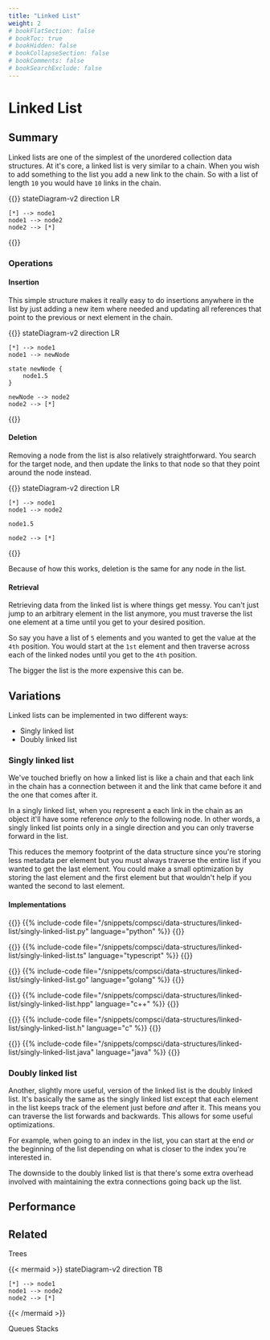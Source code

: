 ```yaml
---
title: "Linked List"
weight: 2
# bookFlatSection: false
# bookToc: true
# bookHidden: false
# bookCollapseSection: false
# bookComments: false
# bookSearchExclude: false
---
```


# Linked List

## Summary

Linked lists are one of the simplest of the unordered collection data
structures. At it's core, a linked list is very similar to a chain.
When you wish to add something to the list you add a new link to the
chain. So with a list of length `10` you would have `10` links in the
chain.

{{<mermaid>}}
stateDiagram-v2
    direction LR

    [*] --> node1
    node1 --> node2
    node2 --> [*]
{{</mermaid>}}

### Operations

#### Insertion

This simple structure makes it really easy to do insertions anywhere
in the list by just adding a new item where needed and updating all
references that point to the previous or next element in the chain.

{{<mermaid>}}
stateDiagram-v2
    direction LR

    [*] --> node1
    node1 --> newNode

    state newNode {
        node1.5
    }

    newNode --> node2
    node2 --> [*]
{{</mermaid>}}

#### Deletion

Removing a node from the list is also relatively straightforward. You
search for the target node, and then update the links to that node so
that they point around the node instead.

{{<mermaid>}}
stateDiagram-v2
    direction LR

    [*] --> node1
    node1 --> node2

    node1.5

    node2 --> [*]
{{</mermaid>}}

Because of how this works, deletion is the same for any node in the
list.

#### Retrieval

Retrieving data from the linked list is where things get messy. You
can't just jump to an arbitrary element in the list anymore, you must
traverse the list one element at a time until you get to your desired
position.

So say you have a list of `5` elements and you wanted to get the value
at the `4th` position. You would start at the `1st` element and then
traverse across each of the linked nodes until you get to the `4th`
position.

The bigger the list is the more expensive this can be.

## Variations

Linked lists can be implemented in two different ways:

* Singly linked list
* Doubly linked list

### Singly linked list

We've touched briefly on how a linked list is like a chain and that
each link in the chain has a connection between it and the link that
came before it and the one that comes after it.

In a singly linked list, when you represent a each link in the chain
as an object it'll have some reference _only_ to the following node.
In other words, a singly linked list points only in a single
direction and you can only traverse forward in the list.

This reduces the memory footprint of the data structure since you're
storing less metadata per element but you must always traverse the
entire list if you wanted to get the last element. You could make a
small optimization by storing the last element and the first element
but that wouldn't help if you wanted the second to last element.

#### Implementations

{{<expand summary="Python">}}
{{% include-code file="/snippets/compsci/data-structures/linked-list/singly-linked-list.py" language="python" %}}
{{</expand>}}

{{<expand summary="Typescript">}}
{{% include-code file="/snippets/compsci/data-structures/linked-list/singly-linked-list.ts" language="typescript" %}}
{{</expand>}}

{{<expand summary="Golang">}}
{{% include-code file="/snippets/compsci/data-structures/linked-list/singly-linked-list.go" language="golang" %}}
{{</expand>}}

{{<expand summary="C++">}}
{{% include-code file="/snippets/compsci/data-structures/linked-list/singly-linked-list.hpp" language="c++" %}}
{{</expand>}}

{{<expand summary="C">}}
{{% include-code file="/snippets/compsci/data-structures/linked-list/singly-linked-list.h" language="c" %}}
{{</expand>}}

{{<expand summary="Java">}}
{{% include-code file="/snippets/compsci/data-structures/linked-list/singly-linked-list.java" language="java" %}}
{{</expand>}}

### Doubly linked list

Another, slightly more useful, version of the linked list is the
doubly linked list. It's basically the same as the singly linked list
except that each element in the list keeps track of the element just
before _and_ after it. This means you can traverse the list forwards
and backwards. This allows for some useful optimizations.

For example, when going to an index in the list, you can start at the
end _or_ the beginning of the list depending on what is closer to the
index you're interested in.

The downside to the doubly linked list is that there's some extra
overhead involved with maintaining the extra connections going back
up the list.

## Performance

## Related

Trees

{{< mermaid >}}
stateDiagram-v2
    direction TB

    [*] --> node1
    node1 --> node2
    node2 --> [*]
{{< /mermaid >}}

Queues
Stacks
